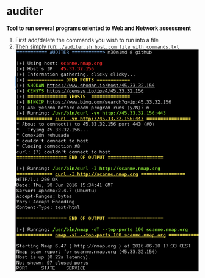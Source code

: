 # auditer
**Tool to run several programs oriented to Web and Network assessment**

1. First add/delete the commands you wish to run into a file
2. Then simply run: `./auditer.sh host.com file_with_commands.txt`
![./auditer.sh scanme.nmap.org](https://raw.githubusercontent.com/n30m1nd/auditer/master/testrun.png)
